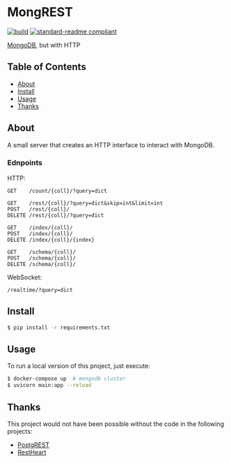 # MongREST

[![build](https://github.com/meyer1994/mongrest/actions/workflows/build.yml/badge.svg)](https://github.com/meyer1994/mongrest/actions/workflows/build.yml)
[![standard-readme compliant](https://img.shields.io/badge/readme%20style-standard-brightgreen.svg?style=flat-square)](https://github.com/RichardLitt/standard-readme)

[MongoDB][3], but with HTTP

## Table of Contents

- [About](#about)
- [Install](#install)
- [Usage](#usage)
- [Thanks](#thanks)

## About

A small server that creates an HTTP interface to interact with MongoDB.

### Ednpoints

HTTP:

```
GET    /count/{coll}/?query=dict

GET    /rest/{coll}/?query=dict&skip=int&limit=int
POST   /rest/{coll}/
DELETE /rest/{coll}/?query=dict

GET    /index/{coll}/
POST   /index/{coll}/
DELETE /index/{coll}/{index}

GET    /schema/{coll}/
POST   /schema/{coll}/
DELETE /schema/{coll}/
```

WebSocket:

```
/realtime/?query=dict
```

## Install

```sh
$ pip install -r requirements.txt
```

## Usage

To run a local version of this project, just execute:

```sh
$ docker-compose up  # mongodb cluster
$ uvicorn main:app --reload
```

## Thanks

This project would not have been possible without the code in the following
projects:

- [PostgREST][1]
- [RestHeart][2]

[1]: https://postgrest.org/en/stable/
[2]: https://restheart.org/
[3]: https://www.mongodb.com/
